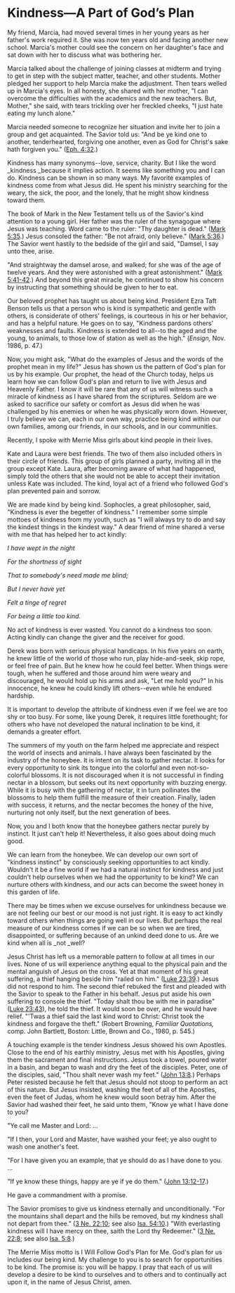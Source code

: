 # Kindness—A Part of God’s Plan

My friend, Marcia, had moved several times in her young years as her father's
work required it. She was now ten years old and facing another new school.
Marcia's mother could see the concern on her daughter's face and sat down with
her to discuss what was bothering her.

Marcia talked about the challenge of joining classes at midterm and trying to
get in step with the subject matter, teacher, and other students. Mother
pledged her support to help Marcia make the adjustment. Then tears welled up
in Marcia's eyes. In all honesty, she shared with her mother, "I can overcome
the difficulties with the academics and the new teachers. But, Mother," she
said, with tears trickling over her freckled cheeks, "I just hate eating my
lunch alone."

Marcia needed someone to recognize her situation and invite her to join a
group and get acquainted. The Savior told us: "And be ye kind one to another,
tenderhearted, forgiving one another, even as God for Christ's sake hath
forgiven you." ([Eph.
4:32](https://www.lds.org/scriptures/nt/eph/4.32?lang=eng#31).)

Kindness has many synonyms--love, service, charity. But I like the word
_kindness _because it implies action. It seems like something you and I can
do. Kindness can be shown in so many ways. My favorite examples of kindness
come from what Jesus did. He spent his ministry searching for the weary, the
sick, the poor, and the lonely, that he might show kindness toward them.

The book of Mark in the New Testament tells us of the Savior's kind attention
to a young girl. Her father was the ruler of the synagogue where Jesus was
teaching. Word came to the ruler: "Thy daughter is dead." ([Mark
5:35](https://www.lds.org/scriptures/nt/mark/5.35?lang=eng#34).) Jesus
consoled the father: "Be not afraid, only believe." ([Mark
5:36](https://www.lds.org/scriptures/nt/mark/5.36?lang=eng#35).) The Savior
went hastily to the bedside of the girl and said, "Damsel, I say unto thee,
arise.

"And straightway the damsel arose, and walked; for she was of the age of
twelve years. And they were astonished with a great astonishment." ([Mark
5:41-42](https://www.lds.org/scriptures/nt/mark/5.41-42?lang=eng#40).) And
beyond this great miracle, he continued to show his concern by instructing
that something should be given to her to eat.

Our beloved prophet has taught us about being kind. President Ezra Taft Benson
tells us that a person who is kind is sympathetic and gentle with others, is
considerate of others' feelings, is courteous in his or her behavior, and has
a helpful nature. He goes on to say, "Kindness pardons others' weaknesses and
faults. Kindness is extended to all--to the aged and the young, to animals, to
those low of station as well as the high." (_Ensign,_ Nov. 1986, p. 47.)

Now, you might ask, "What do the examples of Jesus and the words of the
prophet mean in my life?" Jesus has shown us the pattern of God's plan for us
by his example. Our prophet, the head of the Church today, helps us learn how
we can follow God's plan and return to live with Jesus and Heavenly Father. I
know it will be rare that any of us will witness such a miracle of kindness as
I have shared from the scriptures. Seldom are we asked to sacrifice our safety
or comfort as Jesus did when he was challenged by his enemies or when he was
physically worn down. However, I truly believe we can, each in our own way,
practice being kind within our own families, among our friends, in our
schools, and in our communities.

Recently, I spoke with Merrie Miss girls about kind people in their lives.

Kate and Laura were best friends. The two of them also included others in
their circle of friends. This group of girls planned a party, inviting all in
the group except Kate. Laura, after becoming aware of what had happened,
simply told the others that she would not be able to accept their invitation
unless Kate was included. The kind, loyal act of a friend who followed God's
plan prevented pain and sorrow.

We are made kind by being kind. Sophocles, a great philosopher, said,
"Kindness is ever the begetter of kindness." I remember some simple mottoes of
kindness from my youth, such as "I will always try to do and say the kindest
things in the kindest way." A dear friend of mine shared a verse with me that
has helped her to act kindly:

_I have wept in the night_

_For the shortness of sight_

_That to somebody's need made me blind;_

_But I never have yet_

_Felt a tinge of regret_

_For being a little too kind._

No act of kindness is ever wasted. You cannot do a kindness too soon. Acting
kindly can change the giver and the receiver for good.

Derek was born with serious physical handicaps. In his five years on earth, he
knew little of the world of those who run, play hide-and-seek, skip rope, or
feel free of pain. But he knew how he could feel better. When things were
tough, when he suffered and those around him were weary and discouraged, he
would hold up his arms and ask, "Let me hold you?" In his innocence, he knew
he could kindly lift others--even while he endured hardship.

It is important to develop the attribute of kindness even if we feel we are
too shy or too busy. For some, like young Derek, it requires little
forethought; for others who have not developed the natural inclination to be
kind, it demands a greater effort.

The summers of my youth on the farm helped me appreciate and respect the world
of insects and animals. I have always been fascinated by the industry of the
honeybee. It is intent on its task to gather nectar. It looks for every
opportunity to sink its tongue into the colorful and even not-so-colorful
blossoms. It is not discouraged when it is not successful in finding nectar in
a blossom, but seeks out its next opportunity with buzzing energy. While it is
busy with the gathering of nectar, it in turn pollinates the blossoms to help
them fulfill the measure of their creation. Finally, laden with success, it
returns, and the nectar becomes the honey of the hive, nurturing not only
itself, but the next generation of bees.

Now, you and I both know that the honeybee gathers nectar purely by instinct.
It just can't help it! Nevertheless, it also goes about doing much good.

We can learn from the honeybee. We can develop our own sort of "kindness
instinct" by consciously seeking opportunities to act kindly. Wouldn't it be a
fine world if we had a natural instinct for kindness and just couldn't help
ourselves when we had the opportunity to be kind? We can nurture others with
kindness, and our acts can become the sweet honey in this garden of life.

There may be times when we excuse ourselves for unkindness because we are not
feeling our best or our mood is not just right. It is easy to act kindly
toward others when things are going well in our lives. But perhaps the real
measure of our kindness comes if we can be so when we are tired, disappointed,
or suffering because of an unkind deed done to us. Are we kind when all is
_not _well?

Jesus Christ has left us a memorable pattern to follow at all times in our
lives. None of us will experience anything equal to the physical pain and the
mental anguish of Jesus on the cross. Yet at that moment of his great
suffering, a thief hanging beside him "railed on him." ([Luke
23:39](https://www.lds.org/scriptures/nt/luke/23.39?lang=eng#38).) Jesus did
not respond to him. The second thief rebuked the first and pleaded with the
Savior to speak to the Father in his behalf. Jesus put aside his own suffering
to console the thief. "Today shalt thou be with me in paradise" ([Luke
23:43](https://www.lds.org/scriptures/nt/luke/23.43?lang=eng#42)), he told the
thief. It would soon be over, and he would have relief. "'Twas a thief said
the last kind word to Christ: Christ took the kindness and forgave the theft."
(Robert Browning, _Familiar Quotations,_ comp. John Bartlett, Boston: Little,
Brown and Co., 1980, p. 545.)

A touching example is the tender kindness Jesus showed his own Apostles. Close
to the end of his earthly ministry, Jesus met with his Apostles, giving them
the sacrament and final instructions. Jesus took a towel, poured water in a
basin, and began to wash and dry the feet of the disciples. Peter, one of the
disciples, said, "Thou shalt never wash my feet." ([John
13:8](https://www.lds.org/scriptures/nt/john/13.8?lang=eng#7).) Perhaps Peter
resisted because he felt that Jesus should not stoop to perform an act of this
nature. But Jesus insisted, washing the feet of all of the Apostles, even the
feet of Judas, whom he knew would soon betray him. After the Savior had washed
their feet, he said unto them, "Know ye what I have done to you?

"Ye call me Master and Lord: ...

"If I then, your Lord and Master, have washed your feet; ye also ought to wash
one another's feet.

"For I have given you an example, that ye should do as I have done to you. ...

"If ye know these things, happy are ye if ye do them." ([John
13:12-17](https://www.lds.org/scriptures/nt/john/13.12-17?lang=eng#11).)

He gave a commandment with a promise.

The Savior promises to give us kindness eternally and unconditionally. "For
the mountains shall depart and the hills be removed, but my kindness shall not
depart from thee." ([3 Ne.
22:10](https://www.lds.org/scriptures/bofm/3-ne/22.10?lang=eng#9); see also
[Isa. 54:10](https://www.lds.org/scriptures/ot/isa/54.10?lang=eng#9).) "With
everlasting kindness will I have mercy on thee, saith the Lord thy Redeemer."
([3 Ne. 22:8](https://www.lds.org/scriptures/bofm/3-ne/22.8?lang=eng#7); see
also [Isa. 5:8](https://www.lds.org/scriptures/ot/isa/5.8?lang=eng#7).)

The Merrie Miss motto is I Will Follow God's Plan for Me. God's plan for us
includes our being kind. My challenge to you is to search for opportunities to
be kind. The promise is: you will be happy. I pray that each of us will
develop a desire to be kind to ourselves and to others and to continually act
upon it, in the name of Jesus Christ, amen.

